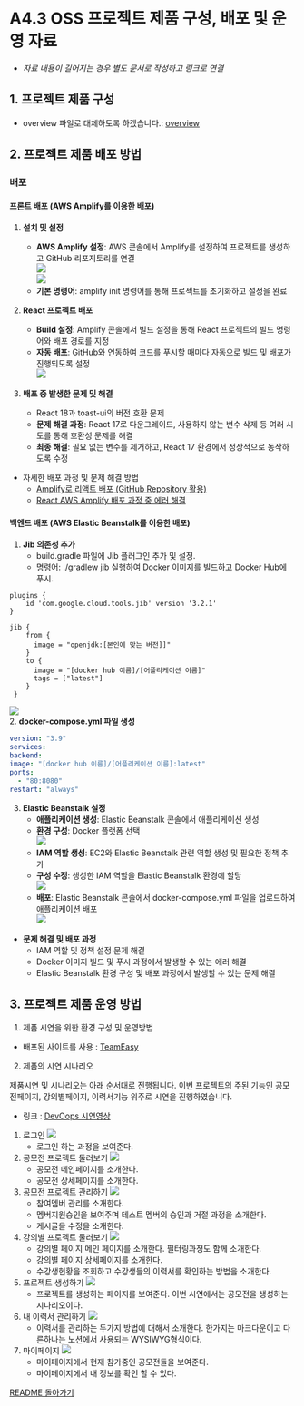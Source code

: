 # A4.3 OSS 프로젝트 제품 구성, 배포 및 운영 자료  

- *자료 내용이 길어지는 경우 별도 문서로 작성하고 링크로 연결*

## 1. 프로젝트 제품 구성

- overview 파일로 대체하도록 하겠습니다.: <a href= 'https://github.com/CSID-DGU/2024-1-OSSProj-DevOops-02/blob/main/Doc/4_4_OSSProj_02_DevOops_Overview.md'>overview</a>
  
## 2. 프로젝트 제품 배포 방법  


### **배포**
#### **프론트 배포** (AWS Amplify를 이용한 배포)
1. **설치 및 설정**
    - **AWS Amplify 설정**: AWS 콘솔에서 Amplify를 설정하여 프로젝트를 생성하고 GitHub 리포지토리를 연결    
      <img src="../Src/img/프론트 배포_1.png"><br>
      <img src="../Src/img/프론트 배포_2.png"><br>
    - **기본 명령어**: amplify init 명령어를 통해 프로젝트를 초기화하고 설정을 완료

2. **React 프로젝트 배포**
    - **Build 설정**: Amplify 콘솔에서 빌드 설정을 통해 React 프로젝트의 빌드 명령어와 배포 경로를 지정
    - **자동 배포**: GitHub와 연동하여 코드를 푸시할 때마다 자동으로 빌드 및 배포가 진행되도록 설정    
      <img src="../Src/img/프론트 배포_3.png"><br>
3. **배포 중 발생한 문제 및 해결**
    - React 18과 toast-ui의 버전 호환 문제
    - **문제 해결 과정**: React 17로 다운그레이드, 사용하지 않는 변수 삭제 등 여러 시도를 통해 호환성 문제를 해결
    - **최종 해결**: 필요 없는 변수를 제거하고, React 17 환경에서 정상적으로 동작하도록 수정
- 자세한 배포 과정 및 문제 해결 방법
    - <a href="https://velog.io/@naninaniyoyoyoyo/AWS-Amplify%EB%A1%9C-%EB%A6%AC%EC%95%A1%ED%8A%B8-%EB%B0%B0%ED%8F%AC-GitHub-Repository-%ED%99%9C%EC%9A%A9">Amplify로 리액트 배포 (GitHub Repository 활용)</a>
    - <a href ="https://velog.io/@naninaniyoyoyoyo/React-AWS-Amplify-%EB%B0%B0%ED%8F%AC-%EA%B3%BC%EC%A0%95-%EC%A4%91-%EC%97%90%EB%9F%AC-%ED%95%B4%EA%B2%B0">React AWS Amplify 배포 과정 중 에러 해결</a>
#### **백엔드 배포** (AWS Elastic Beanstalk를 이용한 배포)
1.	**Jib 의존성 추가**
      - build.gradle 파일에 Jib 플러그인 추가 및 설정.    
      - 명령어: ./gradlew jib 실행하여 Docker 이미지를 빌드하고 Docker Hub에 푸시.
  ```jib
  plugins {
      id 'com.google.cloud.tools.jib' version '3.2.1'
  }
  
  jib {
      from {
        image = "openjdk:[본인에 맞는 버전]]"
      }
      to {
        image = "[docker hub 이름]/[어플리케이션 이름]"
        tags = ["latest"]
      }
   }
  ```
<img src="../Src/img/백 배포_1.png"><br>
2. **docker-compose.yml 파일 생성**
   ```yaml
   version: "3.9"
   services:
   backend:
   image: "[docker hub 이름]/[어플리케이션 이름]:latest"
   ports:
     - "80:8080"
   restart: "always"
   ```
3.	**Elastic Beanstalk 설정**
      - **애플리케이션 생성**: Elastic Beanstalk 콘솔에서 애플리케이션 생성
      - **환경 구성**: Docker 플랫폼 선택    
        <img src="../Src/img/백 배포_2.png"><br>
      - **IAM 역할 생성**: EC2와 Elastic Beanstalk 관련 역할 생성 및 필요한 정책 추가
      - **구성 수정**: 생성한 IAM 역할을 Elastic Beanstalk 환경에 할당    
        <img src="../Src/img/백 배포_3.png"><br>
      - **배포**: Elastic Beanstalk 콘솔에서 docker-compose.yml 파일을 업로드하여 애플리케이션 배포    
        <img src="../Src/img/백 배포_4.png"><br>
- **문제 해결 및 배포 과정**
    - IAM 역할 및 정책 설정 문제 해결
    - Docker 이미지 빌드 및 푸시 과정에서 발생할 수 있는 에러 해결
    - Elastic Beanstalk 환경 구성 및 배포 과정에서 발생할 수 있는 문제 해결

## 3. 프로젝트 제품 운영 방법  

1. 제품 시연을 위한 환경 구성 및 운영방법
- 배포된 사이트를 사용 : <a href = 'https://frontend.d1h9h7iqy0x1qc.amplifyapp.com/'>TeamEasy</a>

2. 제품의 시연 시나리오

제품시연 및 시나리오는 아래 순서대로 진행됩니다. 이번 프로젝트의 주된 기능인 공모전페이지, 강의별페이지, 이력서기능 위주로 시연을 진행하였습니다.

- 링크 : [DevOops 시연영상](https://youtu.be/djW-1r-y7pQ)

1) 로그인
<img src ='../Src/img/시연1.png'><br>
   - 로그인 하는 과정을 보여준다.
2) 공모전 프로젝트 둘러보기
<img src ='../Src/img/시연2.png'><br>
   - 공모전 메인페이지를 소개한다.
   - 공모전 상세페이지를 소개한다.
3) 공모전 프로젝트 관리하기
   <img src ='../Src/img/시연3.png'><br>
    - 참여멤버 관리를 소개한다.
   - 멤버지원승인을 보여주며 테스트 멤버의 승인과 거절 과정을 소개한다.
   - 게시글을 수정을 소개한다.
4) 강의별 프로젝트 둘러보기
   <img src ='../Src/img/시연4.png'><br>
    - 강의별 페이지 메인 페이지를 소개한다. 필터링과정도 함께 소개한다.
   - 강의별 페이지 상세페이지를 소개한다.
   - 수강생현황을 조회하고 수강생들의 이력서를 확인하는 방법을 소개한다.
5) 프로젝트 생성하기
   <img src ='../Src/img/시연5.png'><br>
   - 프로젝트를 생성하는 페이지를 보여준다. 이번 시연에서는 공모전을 생성하는 시나리오이다.
6) 내 이력서 관리하기
   <img src ='../Src/img/시연6.png'><br>
    - 이력서를 관리하는 두가지 방법에 대해서 소개한다. 한가지는 마크다운이고 다른하나는 노션에서 사용되는 WYSIWYG형식이다.
7) 마이페이지
   <img src ='../Src/img/시연7.png'><br>
    - 마이페이지에서 현재 참가중인 공모전들을 보여준다.
   - 마이페이지에서 내 정보를 확인 할 수 있다.
   
<a href='https://github.com/CSID-DGU/2024-1-OSSProj-DevOops-02'>README 돌아가기</a>